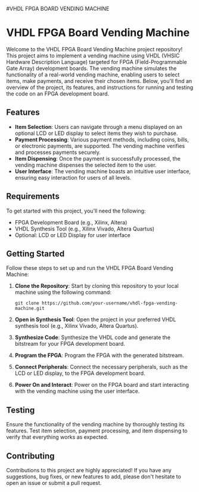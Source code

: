 #VHDL FPGA BOARD VENDING MACHINE 
# VHDL FPGA Board Vending Machine

Welcome to the VHDL FPGA Board Vending Machine project repository! This project aims to implement a vending machine using VHDL (VHSIC Hardware Description Language) targeted for FPGA (Field-Programmable Gate Array) development boards. The vending machine simulates the functionality of a real-world vending machine, enabling users to select items, make payments, and receive their chosen items. Below, you'll find an overview of the project, its features, and instructions for running and testing the code on an FPGA development board.

## Features

- **Item Selection**: Users can navigate through a menu displayed on an optional LCD or LED display to select items they wish to purchase.
- **Payment Processing**: Various payment methods, including coins, bills, or electronic payments, are supported. The vending machine verifies and processes payments securely.
- **Item Dispensing**: Once the payment is successfully processed, the vending machine dispenses the selected item to the user.
- **User Interface**: The vending machine boasts an intuitive user interface, ensuring easy interaction for users of all levels.

## Requirements

To get started with this project, you'll need the following:

- FPGA Development Board (e.g., Xilinx, Altera)
- VHDL Synthesis Tool (e.g., Xilinx Vivado, Altera Quartus)
- Optional: LCD or LED Display for user interface

## Getting Started

Follow these steps to set up and run the VHDL FPGA Board Vending Machine:

1. **Clone the Repository**: Start by cloning this repository to your local machine using the following command:
   ```
   git clone https://github.com/your-username/vhdl-fpga-vending-machine.git
   ```

2. **Open in Synthesis Tool**: Open the project in your preferred VHDL synthesis tool (e.g., Xilinx Vivado, Altera Quartus).

3. **Synthesize Code**: Synthesize the VHDL code and generate the bitstream for your FPGA development board.

4. **Program the FPGA**: Program the FPGA with the generated bitstream.

5. **Connect Peripherals**: Connect the necessary peripherals, such as the LCD or LED display, to the FPGA development board.

6. **Power On and Interact**: Power on the FPGA board and start interacting with the vending machine using the user interface.

## Testing

Ensure the functionality of the vending machine by thoroughly testing its features. Test item selection, payment processing, and item dispensing to verify that everything works as expected.

## Contributing

Contributions to this project are highly appreciated! If you have any suggestions, bug fixes, or new features to add, please don't hesitate to open an issue or submit a pull request.


